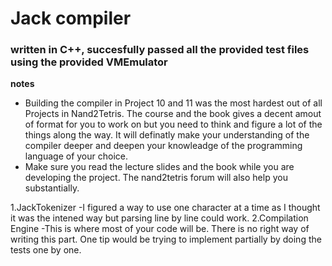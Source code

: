 # Jack compiler
### written in C++, succesfully passed all the provided test files using the provided VMEmulator
**notes**
- Building the compiler in Project 10 and 11 was the most hardest out of all Projects in Nand2Tetris. The course and the book gives a decent amout of format for you to work on but you need to think and figure a lot of the things along the way. It will definatly make your understanding of the compiler deeper and deepen your knowleadge of the programming language of your choice.
- Make sure you read the lecture slides and the book while you are developing the project. The nand2tetris forum will also help you substantially.


1.JackTokenizer
-I figured a way to use one character at a time as I thought it was the intened way but parsing line by line could work.
2.Compilation Engine
-This is where most of your code will be. There is no right way of writing this part. One tip would be trying to implement partially by doing the tests one by one.
